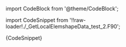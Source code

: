 import CodeBlock from '@theme/CodeBlock';

import CodeSnippet from '!!raw-loader!./_GetLocalElemshapeData_test_2.F90';

<CodeBlock language="fortran">{CodeSnippet}</CodeBlock>
